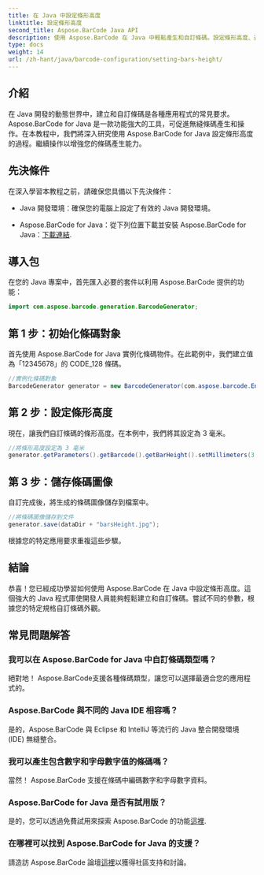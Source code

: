 ```yaml
---
title: 在 Java 中設定條形高度
linktitle: 設定條形高度
second_title: Aspose.BarCode Java API
description: 使用 Aspose.BarCode 在 Java 中輕鬆產生和自訂條碼。設定條形高度、選擇類型並增強應用程式的功能。
type: docs
weight: 14
url: /zh-hant/java/barcode-configuration/setting-bars-height/
---
```


## 介紹

在 Java 開發的動態世界中，建立和自訂條碼是各種應用程式的常見要求。 Aspose.BarCode for Java 是一款功能強大的工具，可促進無縫條碼產生和操作。在本教程中，我們將深入研究使用 Aspose.BarCode for Java 設定條形高度的過程。繼續操作以增強您的條碼產生能力。

## 先決條件

在深入學習本教程之前，請確保您具備以下先決條件：

- Java 開發環境：確保您的電腦上設定了有效的 Java 開發環境。

-  Aspose.BarCode for Java：從下列位置下載並安裝 Aspose.BarCode for Java：[下載連結](https://releases.aspose.com/barcode/java/).

## 導入包

在您的 Java 專案中，首先匯入必要的套件以利用 Aspose.BarCode 提供的功能：

```java
import com.aspose.barcode.generation.BarcodeGenerator;
```

## 第 1 步：初始化條碼對象

首先使用 Aspose.BarCode for Java 實例化條碼物件。在此範例中，我們建立值為「12345678」的 CODE_128 條碼。

```java
//實例化條碼對象
BarcodeGenerator generator = new BarcodeGenerator(com.aspose.barcode.EncodeTypes.CODE_128, "12345678");
```

## 第 2 步：設定條形高度

現在，讓我們自訂條碼的條形高度。在本例中，我們將其設定為 3 毫米。

```java
//將條形高度設定為 3 毫米
generator.getParameters().getBarcode().getBarHeight().setMillimeters(3.0f);
```

## 第 3 步：儲存條碼圖像

自訂完成後，將生成的條碼圖像儲存到檔案中。

```java
//將條碼圖像儲存到文件
generator.save(dataDir + "barsHeight.jpg");
```

根據您的特定應用要求重複這些步驟。

## 結論

恭喜！您已經成功學習如何使用 Aspose.BarCode 在 Java 中設定條形高度。這個強大的 Java 程式庫使開發人員能夠輕鬆建立和自訂條碼。嘗試不同的參數，根據您的特定規格自訂條碼外觀。

## 常見問題解答

### 我可以在 Aspose.BarCode for Java 中自訂條碼類型嗎？
絕對地！ Aspose.BarCode支援各種條碼類型，讓您可以選擇最適合您的應用程式的。

### Aspose.BarCode 與不同的 Java IDE 相容嗎？
是的，Aspose.BarCode 與 Eclipse 和 IntelliJ 等流行的 Java 整合開發環境 (IDE) 無縫整合。

### 我可以產生包含數字和字母數字值的條碼嗎？
當然！ Aspose.BarCode 支援在條碼中編碼數字和字母數字資料。

### Aspose.BarCode for Java 是否有試用版？
是的，您可以透過免費試用來探索 Aspose.BarCode 的功能[這裡](https://releases.aspose.com/).

### 在哪裡可以找到 Aspose.BarCode for Java 的支援？
請造訪 Aspose.BarCode 論壇[這裡](https://forum.aspose.com/c/barcode/13)以獲得社區支持和討論。

